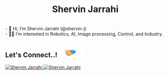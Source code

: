 <h1 align=center> Shervin Jarrahi </h1><br />
- 👋 Hi, I’m Shervin Jarrahi (@shervin-j)<br />
- 🧑‍💻 I’m interested in Robotics, AI, Image processing, Control, and Industry.

## <b> Let's Connect..!</b><img src="https://github.com/0xAbdulKhalid/0xAbdulKhalid/raw/main/assets/mdImages/handshake.gif" width ="80">
<a href="https://www.linkedin.com/in/shervin-jarrahi/" target="_blank">
  <img src="https://img.shields.io/badge/LinkedIn-0077B5?style=for-the-badge&logo=linkedin&logoColor=white" alt="Shervin Jarrahi"/>
</a>
<a href="mailto:shervin.jarrahi@gmail.com" target="_blank">
  <img src="https://img.shields.io/badge/Gmail-D14836?style=for-the-badge&logo=gmail&logoColor=white" alt="Shervin Jarrahi"/>
</a>
<!---
- 🌱 I’m currently learning ...
- 💞️ I’m looking to collaborate on ...
- 📫 How to reach me ...
--->
<!---
shervin-j/shervin-j is a ✨ special ✨ repository because its `README.md` (this file) appears on your GitHub profile.
You can click the Preview link to take a look at your changes.
--->
